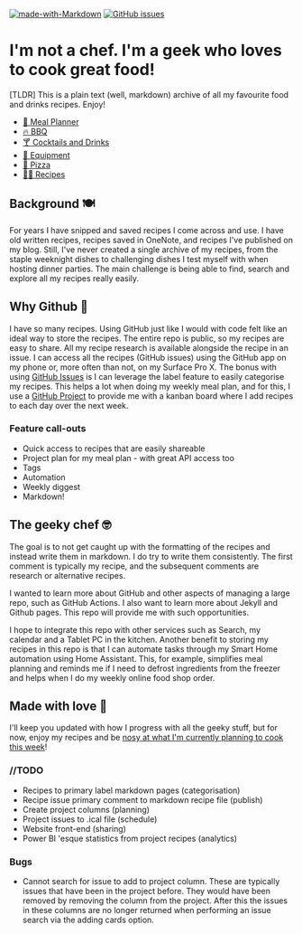[![made-with-Markdown](https://img.shields.io/badge/Made%20with-Markdown-1f425f.svg)](http://commonmark.org)
[![GitHub issues](https://img.shields.io/github/issues/jcallaghan/Recipes.svg)](https://github.com/jcallaghan/Recipes/issues/)

# I'm not a chef. I'm a geek who loves to cook great food!
[TLDR] This is a plain text (well, markdown) archive of all my favourite food and drinks recipes. Enjoy!

- [📅 Meal Planner](https://github.com/jcallaghan/Recipes/projects/10)
- [🔥 BBQ](/BBQ.md)
- [🍸 Cocktails and Drinks](/Cocktails-and-Drinks.md)
- [🔪 Equipment](/Equimpent.md)
- [🍕 Pizza](/Pizza.md)
- [🧑‍🍳 Recipes](/Recipes.md)

## Background 🍽️
For years I have snipped and saved recipes I come across and use. I have old written recipes, recipes saved in OneNote, and recipes I've published on my blog. Still, I've never created a single archive of my recipes, from the staple weeknight dishes to challenging dishes I test myself with when hosting dinner parties. The main challenge is being able to find, search and explore all my recipes really easily.

## Why Github 🧰
I have so many recipes. Using GitHub just like I would with code felt like an ideal way to store the recipes. The entire repo is public, so my recipes are easy to share. All my recipe research is available alongside the recipe in an issue. I can access all the recipes (GitHub issues) using the GitHub app on my phone or, more often than not, on my Surface Pro X. The bonus with using [GitHub Issues](https://github.com/jcallaghan/Recipes/issues) is I can leverage the label feature to easily categorise my recipes. This helps a lot when doing my weekly meal plan, and for this, I use a [GitHub Project](https://github.com/jcallaghan/Recipes/projects/10) to provide me with a kanban board where I add recipes to each day over the next week.

### Feature call-outs
- Quick access to recipes that are easily shareable
- Project plan for my meal plan - with great API access too
- Tags
- Automation
- Weekly diggest
- Markdown!

## The geeky chef 🤓

The goal is to not get caught up with the formatting of the recipes and instead write them in markdown. I do try to write them consistently. The first comment is typically my recipe, and the subsequent comments are research or alternative recipes.

I wanted to learn more about GitHub and other aspects of managing a large repo, such as GitHub Actions. I also want to learn more about Jekyll and Github pages. This repo will provide me with such opportunities. 

I hope to integrate this repo with other services such as Search, my calendar and a Tablet PC in the kitchen. Another benefit to storing my recipes in this repo is that I can automate tasks through my Smart Home automation using Home Assistant. This, for example, simplifies meal planning and reminds me if I need to defrost ingredients from the freezer and helps when I  do my weekly online food shop order. 


## Made with love 💖

I'll keep you updated with how I progress with all the geeky stuff, but for now, enjoy my recipes and be [nosy at what I'm currently planning to cook this week](https://github.com/jcallaghan/Recipes/projects/10)!

### //TODO
- Recipes to primary label markdown pages (categorisation)
- Recipe issue primary comment to markdown recipe file (publish)
- Create project columns (planning)
- Project issues to .ical file (schedule)
- Website front-end (sharing)
- Power BI 'esque statistics from project recipes (analytics)

### Bugs
- Cannot search for issue to add to project column. These are typically issues that have been in the project before. They would have been removed by removing the column from the project. After this the issues in these columns are no longer returned when performing an issue search via the adding cards option.
